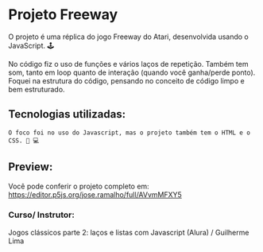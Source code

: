 # Projeto Freeway

O projeto é uma réplica do jogo Freeway do Atari, desenvolvida usando o JavaScript. 🕹

No código fiz o uso de funções e vários laços de repetição. Também tem som, tanto em loop quanto de interação (quando você ganha/perde ponto). Foquei na estrutura do código, pensando no conceito de código limpo e bem estruturado.

## Tecnologias utilizadas:
```
O foco foi no uso do Javascript, mas o projeto também tem o HTML e o CSS. 🚀 💻
```
## Preview:
Você pode conferir o projeto completo em:
https://editor.p5js.org/jose.ramalho/full/AVvmMFXY5


### Curso/ Instrutor:
Jogos clássicos parte 2: laços e listas com Javascript (Alura) / Guilherme Lima
<p>


